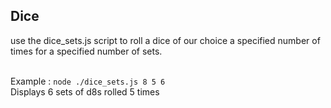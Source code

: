 ## Dice
use the dice_sets.js script to roll a dice of our choice
a specified number of times for a specified number of sets.

</br>Example :
```node ./dice_sets.js 8 5 6```
</br>Displays 6 sets of d8s rolled 5 times
